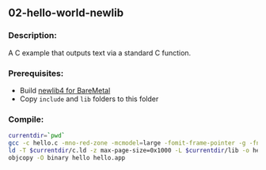 ## 02-hello-world-newlib

### Description:

A C example that outputs text via a standard C function.

### Prerequisites:

- Build [newlib4 for BareMetal](https://github.com/ReturnInfinity/BareMetal-newlib4/)
- Copy `include` and `lib` folders to this folder

### Compile:
```sh
currentdir=`pwd`
gcc -c hello.c -mno-red-zone -mcmodel=large -fomit-frame-pointer -g -fno-stack-protector -I $currentdir/include
ld -T $currentdir/c.ld -z max-page-size=0x1000 -L $currentdir/lib -o hello lib/crt0.o hello.o -lc
objcopy -O binary hello hello.app
```